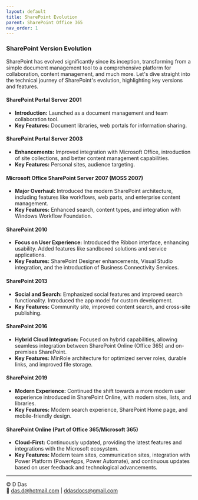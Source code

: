 ```yaml
---
layout: default
title: SharePoint Evolution
parent: SharePoint Office 365
nav_order: 1
---
```

### SharePoint Version Evolution

SharePoint has evolved significantly since its inception, transforming from a simple document management tool to a comprehensive platform for collaboration, content management, and much more. Let's dive straight into the technical journey of SharePoint's evolution, highlighting key versions and features.

#### SharePoint Portal Server 2001
- **Introduction:** Launched as a document management and team collaboration tool.
- **Key Features:** Document libraries, web portals for information sharing.

#### SharePoint Portal Server 2003
- **Enhancements:** Improved integration with Microsoft Office, introduction of site collections, and better content management capabilities.
- **Key Features:** Personal sites, audience targeting.

#### Microsoft Office SharePoint Server 2007 (MOSS 2007)
- **Major Overhaul:** Introduced the modern SharePoint architecture, including features like workflows, web parts, and enterprise content management.
- **Key Features:** Enhanced search, content types, and integration with Windows Workflow Foundation.

#### SharePoint 2010
- **Focus on User Experience:** Introduced the Ribbon interface, enhancing usability. Added features like sandboxed solutions and service applications.
- **Key Features:** SharePoint Designer enhancements, Visual Studio integration, and the introduction of Business Connectivity Services.

#### SharePoint 2013
- **Social and Search:** Emphasized social features and improved search functionality. Introduced the app model for custom development.
- **Key Features:** Community site, improved content search, and cross-site publishing.

#### SharePoint 2016
- **Hybrid Cloud Integration:** Focused on hybrid capabilities, allowing seamless integration between SharePoint Online (Office 365) and on-premises SharePoint.
- **Key Features:** MinRole architecture for optimized server roles, durable links, and improved file storage.

#### SharePoint 2019
- **Modern Experience:** Continued the shift towards a more modern user experience introduced in SharePoint Online, with modern sites, lists, and libraries.
- **Key Features:** Modern search experience, SharePoint Home page, and mobile-friendly design.

#### SharePoint Online (Part of Office 365/Microsoft 365)
- **Cloud-First:** Continuously updated, providing the latest features and integrations with the Microsoft ecosystem.
- **Key Features:** Modern team sites, communication sites, integration with Power Platform (PowerApps, Power Automate), and continuous updates based on user feedback and technological advancements.


---
© D Das  
📧 [das.d@hotmail.com](mailto:das.d@hotmail.com) | [ddasdocs@gmail.com](mailto:ddasdocs@gmail.com)